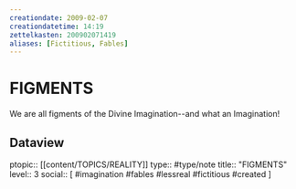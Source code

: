 ```yaml
---
creationdate: 2009-02-07
creationdatetime: 14:19
zettelkasten: 200902071419
aliases: [Fictitious, Fables]
---
```

# FIGMENTS
We are all figments of the Divine Imagination--and what an Imagination!

## Dataview
ptopic:: [[content/TOPICS/REALITY]]
type:: #type/note
title:: "FIGMENTS"
level:: 3
social:: [ #imagination #fables #lessreal #fictitious #created ]